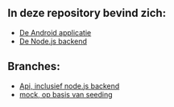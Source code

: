 ## In deze repository bevind zich: 
* [De Android applicatie](https://github.com/ArthurLibb/Android2022-2023/tree/api/android)
* [De Node.js backend](https://github.com/ArthurLibb/Android2022-2023/tree/api/backend)


## Branches:
* [Api, inclusief node.js backend](https://github.com/ArthurLibb/Android2022-2023/tree/api)
* [mock, op basis van seeding](https://github.com/ArthurLibb/Android2022-2023/tree/mock)
